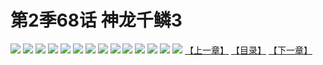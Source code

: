# 第2季68话 神龙千鳞3
![](https://s1.baozimh.com/scomic/sanyanxiaotianlu-samanhua/0/514-ju9p/1.jpg)
![](https://s1.baozimh.com/scomic/sanyanxiaotianlu-samanhua/0/514-ju9p/2.jpg)
![](https://s1.baozimh.com/scomic/sanyanxiaotianlu-samanhua/0/514-ju9p/3.jpg)
![](https://s1.baozimh.com/scomic/sanyanxiaotianlu-samanhua/0/514-ju9p/4.jpg)
![](https://s1.baozimh.com/scomic/sanyanxiaotianlu-samanhua/0/514-ju9p/5.jpg)
![](https://s1.baozimh.com/scomic/sanyanxiaotianlu-samanhua/0/514-ju9p/6.jpg)
![](https://s1.baozimh.com/scomic/sanyanxiaotianlu-samanhua/0/514-ju9p/7.jpg)
![](https://s1.baozimh.com/scomic/sanyanxiaotianlu-samanhua/0/514-ju9p/8.jpg)
![](https://s1.baozimh.com/scomic/sanyanxiaotianlu-samanhua/0/514-ju9p/9.jpg)
![](https://s1.baozimh.com/scomic/sanyanxiaotianlu-samanhua/0/514-ju9p/10.jpg)
![](https://s1.baozimh.com/scomic/sanyanxiaotianlu-samanhua/0/514-ju9p/11.jpg)
![](https://s1.baozimh.com/scomic/sanyanxiaotianlu-samanhua/0/514-ju9p/12.jpg)
![](https://s1.baozimh.com/scomic/sanyanxiaotianlu-samanhua/0/514-ju9p/13.jpg)
![](https://s1.baozimh.com/scomic/sanyanxiaotianlu-samanhua/0/514-ju9p/14.jpg)
[【上一章】](./514.md)
[【目录】](./README.md)
[【下一章】](./516.md)
